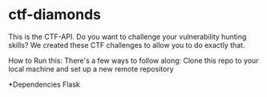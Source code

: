 # ctf-diamonds
This is the CTF-API.
Do you want to challenge your vulnerability hunting skills?
We created these CTF challenges to allow you to do exactly that.

How to Run this:
There's a few ways to follow along:
Clone this repo to your local machine and set up a new remote repository

*Dependencies
 Flask


